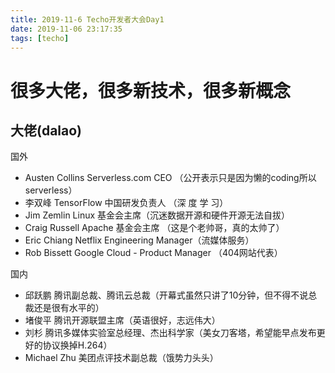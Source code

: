 ```yaml
---
title: 2019-11-6 Techo开发者大会Day1
date: 2019-11-06 23:17:35
tags: [techo]
---
```


# 很多大佬，很多新技术，很多新概念

## 大佬(dalao)

国外
- Austen Collins Serverless.com CEO （公开表示只是因为懒的coding所以serverless）
- 李双峰 TensorFlow 中国研发负责人 （深 度 学 习）
- Jim Zemlin Linux 基金会主席（沉迷数据开源和硬件开源无法自拔）
- Craig Russell Apache 基金会主席 （这是个老帅哥，真的太帅了）
- Eric Chiang Netflix Engineering Manager（流媒体服务）
- Rob Bissett Google Cloud - Product Manager （404网站代表）

国内
- 邱跃鹏 腾讯副总裁、腾讯云总裁（开幕式虽然只讲了10分钟，但不得不说总裁还是很有水平的）
- 堵俊平 腾讯开源联盟主席（英语很好，志远伟大）
- 刘杉 腾讯多媒体实验室总经理、杰出科学家（美女刀客塔，希望能早点发布更好的协议换掉H.264）
- Michael Zhu 美团点评技术副总裁（饿势力头头）
